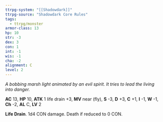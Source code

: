 ```yaml
---
ttrpg-system: "[[Shadowdark]]"
ttrpg-source: "Shadowdark Core Rules"
tags:
  - ttrpg/monster
armor-class: 13
hp: 10
str: -3
dex: 3
con: 1
int: -1
wis: -1
cha: -2
alignment: C
level: 2
---
```


_A bobbing marsh light animated by an evil spirit. It tries to lead the living into danger._

**AC** 13, **HP** 10, **ATK** 1 life drain +3, **MV** near (fly), **S** -3, **D** +3, **C** +1, **I** -1, **W** -1, **Ch** -2, **AL** C, **LV** 2

**Life Drain**. 1d4 CON damage. Death if reduced to 0 CON.

